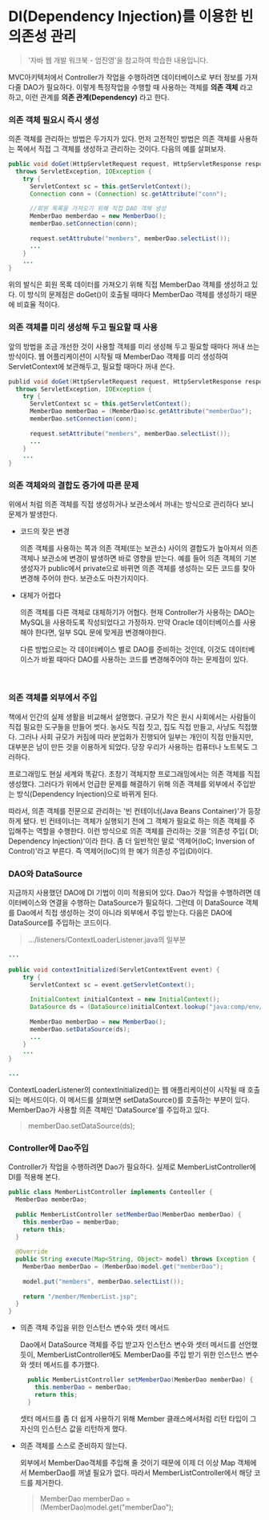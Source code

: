 # DI(Dependency Injection)를 이용한 빈 의존성 관리

> '자바 웹 개발 워크북 - 엄진영'을 참고하여 학습한 내용입니다.

MVC아키텍처에서 Controller가 작업을 수행하려면 데이터베이스로 부터 정보를 가져다줄 DAO가 필요하다. 이렇게 특정작업을 수행할 때 사용하는 객체를 **의존 객체** 라고 하고, 이런 관계를 **의존 관계(Dependency)** 라고 한다.



### 의존 객체 필요시 즉시 생성

의존 객체를 관리하는 방법은 두가지가 있다. 먼저 고전적인 방법은 의존 객체를 사용하는 쪽에서 직접 그 객체를 생성하고 관리하는 것이다. 다음의 예를 살펴보자.

```java
public void doGet(HttpServletRequest request, HttpServletResponse response)
  throws ServletException, IOException {
    try {
      ServletContext sc = this.getServletContext();
      Connection conn = (Connection) sc.getAttribute("conn");
      
      //회원 목록을 가져오기 위해 직접 DAO 객체 생성
      MemberDao memberdao = new MemberDao();
      memberDao.setConnection(conn);
      
      request.setAttrubute("members", memberDao.selectList());
      ...
    }
  	...
}
```

위의 발식은 회원 목록 데이터를 가져오기 위해 직접 MemberDao 객체를 생성하고 있다. 이 방식의 문제점은 doGet()이 호출될 때마다 MemberDao 객체를 생성하기 때문에 비효율 적이다.



### 의존 객체를 미리 생성해 두고 필요할 때 사용

앞의 방법을 조금 개선한 것이 사용할 객체를 미리 생성해 두고 필요할 때마다 꺼내 쓰는 방식이다. 웹 어플리케이션이 시작될 때 MemberDao 객체를 미리 생성하여 ServletContext에 보관해두고, 필요할 때마다 꺼내 쓴다.

```java
publid void doGet(HttpServletRequest request, HttpServletResponse response)
  throws ServletException, IOException {
    try {
      ServletContext sc = this.getServletContext();
      MemberDao memberDao = (MemberDao)sc.getAttribute("memberDao");
      memberDao.setConnection(conn);
      
      request.setAttribute("members", memberDao.selectList());
      ...
    }
  	...
}
```



### 의존 객체와의 결합도 증가에 따른 문제

위에서 처럼 의존 객체를 직접 생성하거나 보관소에서 꺼내는 방식으로 관리하다 보니 문제가 발생한다.

* 코드의 잦은 변경

  의존 객체를 사용하는 쪽과 의존 객체(또는 보관소) 사이의 결합도가 높아져서 의존 객체나 보관소에 변경이 발생하면 바로 영향을 받는다. 예를 들어 의존 객체의 기본 생성자가 public에서 private으로 바뀌면 의존 객체를 생성하는 모든 코드를 찾아 변경해 주어야 한다. 보관소도 마찬가지이다.

* 대체가 어렵다

  의존 객체를 다른 객체로 대체하기가 어협다. 현재 Controller가 사용하는 DAO는 MySQL을 사용하도록 작성되었다고 가정하자. 만약 Oracle 데이터베이스를 사용해야 한다면, 일부 SQL 문에 맞게끔 변경해야한다.

  다른 방법으로는 각 데이터베이스 별로 DAO를 준비하는 것인데, 이것도 데이터베이스가 바뀔 때마다 DAO를 사용하는 코드를 변경해주어야 하는 문제점이 있다.

  ​



### 의존 객체를 외부에서 주입

책에서 인간의 실제 생활을 비교해서 설명했다. 규모가 작은 원시 사회에서는 사람들이 직접 필요한 도구들을 만들어 썻다. 농사도 직접 짓고, 집도 직접 만들고, 사냥도 직접했다. 그러나 사회 규모가 커짐에 따라 분업화가 진행되어 일부는 개인이 직접 만들지만, 대부분은 남이 만든 것을 이용하게 되었다.  당장 우리가 사용하는 컴퓨터나 노트북도 그러하다.

프로그래밍도 현실 세계와 똑같다. 초창기 객체지향 프로그래밍에서는 의존 객체를 직접 생성했다. 그러다가 위에서 언급한 문제를 해결하기 위해 의존 객체를 외부에서 주입받는 방식(Dependency Injection)으로 바뀌게 된다.

따라서, 의존 객체를 전문으로 관리하는 '빈 컨테이너(Java Beans Container)'가 등장하게 됐다. 빈 컨테이너는 객체가 실행되기 전에 그 객체가 필요로 하는 의존 객체를 주입해주는 역할을 수행한다. 이런 방식으로 의존 객체를 관리하는 것을 '의존성 주입( DI; Dependency Injection)'이라 한다. 좀 더 일반적인 말로 '역제어(IoC; Inversion of Control)'라고 부른다. 즉 역제어(IoC)의 한 예가 의존성 주입(DI)이다.



### DAO와 DataSource

지금까지 사용했던 DAO에 DI 기법이 이미 적용되어 있다. Dao가 작업을 수행하려면 데이터베이스와 연결을 수행하는 DataSource가 필요하다. 그런데 이 DataSource 객체를 Dao에서 직접 생성하는 것이 아니라 외부에서 주입 받는다. 다음은 DAO에 DataSource를 주입하는 코드이다.

> .../listeners/ContextLoaderListener.java의 일부분

```java
...
  
public void contextInitialized(ServletContextEvent event) {
    try {
      ServletContext sc = event.getServletContext();
      
      InitialContext initialContext = new InitialContext();
      DataSource ds = (DataSource)initialContext.lookup("java:comp/env/jdbc/studydb");
      
      MemberDao memberDao = new MemberDao();
      memberDao.setDataSource(ds);
      ...
    }
    ...
}

...
```

ContextLoaderListener의 contextInitialized()는 웹 애플리케이션이 시작될 때 호출되는 메서드이다. 이 메서드를 살펴보면 setDataSource()를 호출하는 부분이 있다. MemberDao가 사용할 의존 객체인 'DataSource'를 주입하고 있다.

> memberDao.setDataSource(ds);



### Controller에 Dao주입

Controller가 작업을 수행하려면 Dao가 필요하다. 실제로 MemberListController에 DI를 적용해 본다.

```java
public class MemberListController implements Conteoller {
  MemberDao memberDao;
  
  public MemberListController setMemberDao(MemberDao memberDao) {
    this.memberDao = memberDao;
    return this;
  }
  
  @Override
  public String execute(Map<String, Object> model) throws Exception {
    MemberDao memberDao = (MemberDao)model.get("memberDao");
    
    model.put("members", memberDao.selectList());
    
    return "/member/MemberList.jsp";
  }
}
```

* 의존 객체 주입을 위한 인스턴스 변수와 셋터 메서드

  Dao에서 DataSource 객체를 주입 받고자 인스턴스 변수와 셋터 메서드를 선언했듯이, MemberListController에도 MemberDao를 주입 받기 위한 인스턴스 변수와 셋터 메서드를 추가했다.

  ```java
    public MemberListController setMemberDao(MemberDao memberDao) {
      this.memberDao = memberDao;
      return this;
    }
  ```

  셋터 메서드를 좀 더 쉽게 사용하기 위해 Member 클래스에서처럼 리턴 타입이 그 자신의 인스턴스 값을 리턴하게 했다.

* 의존 객체를 스스로 준비하지 않는다.

  외부에서 MemberDao객체를 주입해 줄 것이기 때문에 이제 더 이상 Map 객체에서 MemberDao를 꺼낼 필요가 없다. 따라서 MemberListController에서 해당 코드를 제거한다.

  > MemberDao memberDao = (MemberDao)model.get("memberDao");